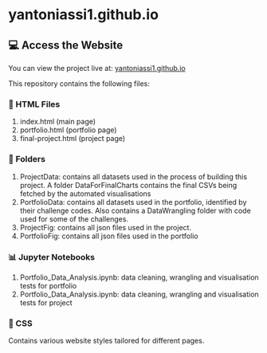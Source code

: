 # yantoniassi1.github.io

## 💻 Access the Website
You can view the project live at: [yantoniassi1.github.io](https://yantoniassi1.github.io/)

This repository contains the following files:

### 📄 HTML Files  
1. index.html (main page)
2. portfolio.html (portfolio page)
3. final-project.html (project page)

### 📁 Folders  
1. ProjectData: contains all datasets used in the process of building this project. A folder DataForFinalCharts contains the final CSVs being fetched by the automated visualisations
2. PortfolioData: contains all datasets used in the portfolio, identified by their challenge codes. Also contains a DataWrangling folder with code used for some of the challenges.
3. ProjectFig: contains all json files used in the project.
4. PortfolioFig: contains all json files used in the portfolio

### 📊 Jupyter Notebooks
1. Portfolio_Data_Analysis.ipynb: data cleaning, wrangling and visualisation tests for portfolio
2. Portfolio_Data_Analysis.ipynb: data cleaning, wrangling and visualisation tests for project

### 🎨 CSS  
Contains various website styles tailored for different pages.
